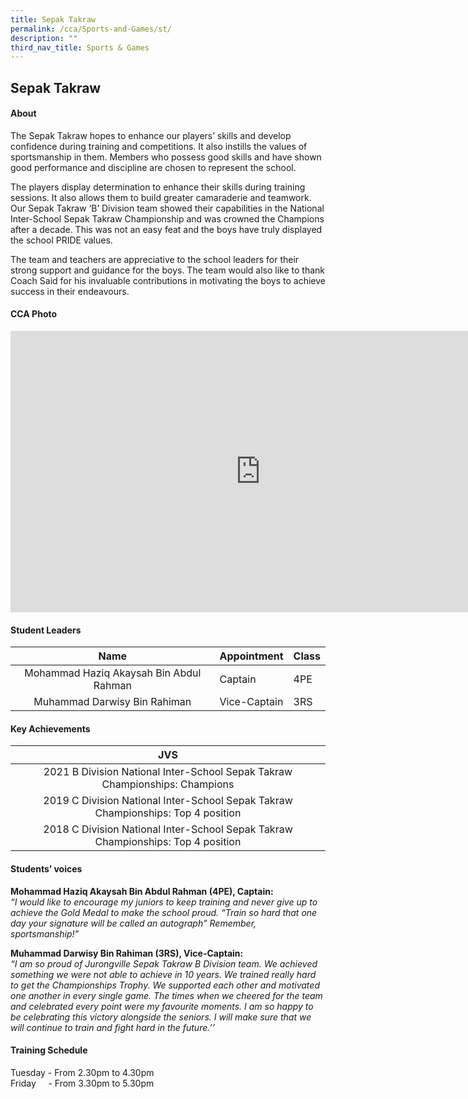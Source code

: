 ```yaml
---
title: Sepak Takraw
permalink: /cca/Sports-and-Games/st/
description: ""
third_nav_title: Sports & Games
---
```

## Sepak Takraw

#### About
The Sepak Takraw hopes to enhance our players’ skills and develop confidence during training and competitions. It also instills the values of sportsmanship in them. Members who possess good skills and have shown good performance and discipline are chosen to represent the school.  
  
The players display determination to enhance their skills during training sessions. It also allows them to build greater camaraderie and teamwork. Our Sepak Takraw ‘B’ Division team showed their capabilities in the National Inter-School Sepak Takraw Championship and was crowned the Champions after a decade. This was not an easy feat and the boys have truly displayed the school PRIDE values.  
  
The team and teachers are appreciative to the school leaders for their strong support and guidance for the boys. The team would also like to thank Coach Said for his invaluable contributions in motivating the boys to achieve success in their endeavours.

#### CCA Photo
<iframe allowfullscreen="true" height="450" width="800" frameborder="0" src="https://docs.google.com/presentation/d/e/2PACX-1vSNe0K0qCW-wHVjXykz-KnA2Ki_z6igu3L--6pgkXsNON_5rtFt7sKxxIDVlwtW_K3pdGG2K9uo__lo/embed?start=false&amp;loop=false&amp;delayms=3000"></iframe>

#### Student Leaders

| Name | Appointment | Class |
|:---:|---|---|
| Mohammad Haziq Akaysah Bin Abdul Rahman | Captain | 4PE |
| Muhammad Darwisy Bin Rahiman | Vice-Captain | 3RS |


#### Key Achievements

| JVS |
|:---:|
| 2021 B Division National Inter-School Sepak Takraw Championships: Champions|
| 2019 C Division National Inter-School Sepak Takraw Championships:&nbsp;Top 4 position |
| 2018 C Division National Inter-School Sepak Takraw Championships:&nbsp;Top 4 position |

#### Students’ voices
**Mohammad Haziq Akaysah Bin Abdul Rahman (4PE), Captain:** <br>
_“I would like to encourage my juniors to keep training and never give up to achieve the Gold Medal to make the school proud. “Train so hard that one day your signature will be called an autograph” Remember, sportsmanship!”_  
  
**Muhammad Darwisy Bin Rahiman (3RS), Vice-Captain:** <br>
_“I am so proud of Jurongville Sepak Takraw B Division team. We achieved something we were not able to achieve in 10 years. We trained really hard to get the Championships Trophy. We supported each other and motivated one another in every single game. The times when we cheered for the team and celebrated every point were my favourite moments. I am so happy to be celebrating this victory alongside the seniors. I will make sure that we will continue to train and fight hard in the future.’’_

#### Training Schedule
Tuesday - From 2.30pm to 4.30pm<br>
Friday     - From 3.30pm to 5.30pm
